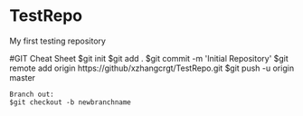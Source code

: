 # TestRepo
My first testing repository

#GIT Cheat Sheet
	$git init
	$git add .
	$git commit -m 'Initial Repository'
	$git remote add origin https://github/xzhangcrgt/TestRepo.git
	$git push -u origin master
	
	Branch out:
	$git checkout -b newbranchname 
